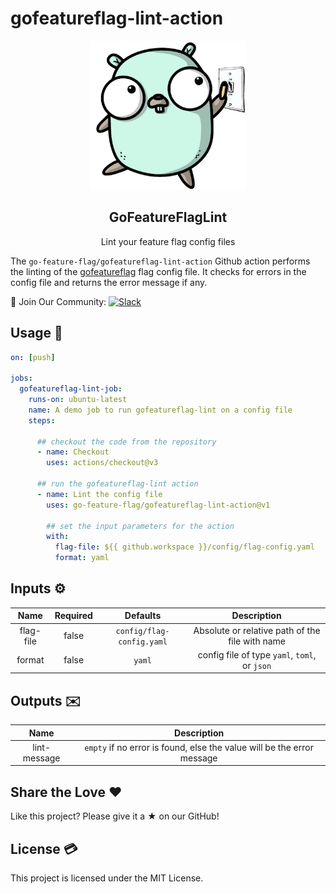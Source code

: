 # gofeatureflag-lint-action

<p align="center">
    <img width="250" height="238" alt="Go Feature Flag" src="https://github.com/thomaspoignant/go-feature-flag/raw/main/logo.png" />
    <h2 align="center">GoFeatureFlagLint</h2>
    <p align="center">Lint your feature flag config files</p>
</p>

The `go-feature-flag/gofeatureflag-lint-action` Github action performs the
linting of the [gofeatureflag](https://gofeatureflag.org/) flag config file. It
checks for errors in the config file and returns the error message if any.

📢 Join Our Community: [![Slack](https://img.shields.io/badge/join-us%20on%20slack-gray.svg?longCache=true&logo=slack&colorB=green)](https://gophers.slack.com/messages/go-feature-flag)

## Usage 📝

```yaml
on: [push]

jobs:
  gofeatureflag-lint-job:
    runs-on: ubuntu-latest
    name: A demo job to run gofeatureflag-lint on a config file
    steps:
      
      ## checkout the code from the repository
      - name: Checkout
        uses: actions/checkout@v3
      
      ## run the gofeatureflag-lint action
      - name: Lint the config file
        uses: go-feature-flag/gofeatureflag-lint-action@v1

        ## set the input parameters for the action
        with:
          flag-file: ${{ github.workspace }}/config/flag-config.yaml
          format: yaml
```

## Inputs ⚙️

| **Name** | **Required** | **Defaults**  | **Description**  |
|:-----:|:-----:|:-----:|:-----:|
|  flag-file     | false      | `config/flag-config.yaml`  | Absolute or relative path of the file with name  |
|   format    | false      | `yaml`  | config file of type `yaml`, `toml`, or `json`  |

## Outputs ✉️

| **Name** | **Description**  |
|:-----:|:-----:|
|  lint-message     | `empty` if no error is found, else the value will be the error message  |

## Share the Love ❤️

Like this project? Please give it a ★ on our GitHub!

## License 💳

This project is licensed under the MIT License.
